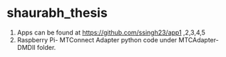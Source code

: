 # shaurabh_thesis
1. Apps can be found at
    https://github.com/ssingh23/app1 ,2,3,4,5
2. Raspberry Pi- MTConnect Adapter python code under MTCAdapter-DMDII folder.
